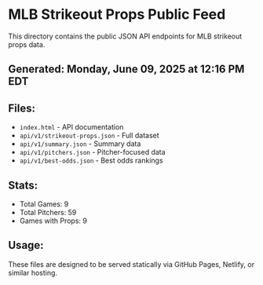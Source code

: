 # MLB Strikeout Props Public Feed

This directory contains the public JSON API endpoints for MLB strikeout props data.

## Generated: Monday, June 09, 2025 at 12:16 PM EDT

## Files:
- `index.html` - API documentation
- `api/v1/strikeout-props.json` - Full dataset
- `api/v1/summary.json` - Summary data
- `api/v1/pitchers.json` - Pitcher-focused data  
- `api/v1/best-odds.json` - Best odds rankings

## Stats:
- Total Games: 9
- Total Pitchers: 59
- Games with Props: 9

## Usage:
These files are designed to be served statically via GitHub Pages, Netlify, or similar hosting.
